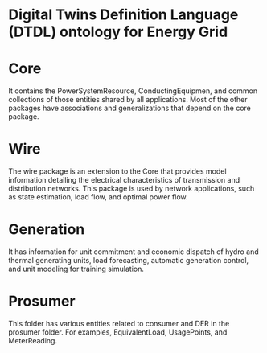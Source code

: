 # Digital Twins Definition Language (DTDL) ontology for Energy Grid 

# Core 
 It contains the PowerSystemResource, ConductingEquipmen, and common collections of those entities shared by all applications. Most of the other packages have associations and generalizations that depend on the core package.

# Wire 
The wire package is an extension to the Core that provides model information detailing the electrical characteristics of transmission and distribution networks. This package is used by network applications, such as state estimation, load flow, and optimal power flow. 

# Generation 
It has information for unit commitment and economic dispatch of hydro and thermal generating units, load forecasting, automatic generation control, and unit modeling for training simulation. 

# Prosumer 
This folder has various entities related to consumer and DER in the prosumer folder. For examples, EquivalentLoad, UsagePoints, and MeterReading.